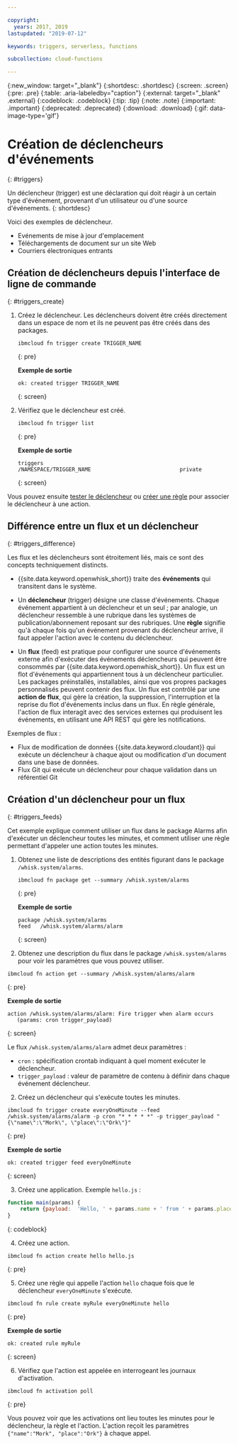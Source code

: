 ```yaml
---

copyright:
  years: 2017, 2019
lastupdated: "2019-07-12"

keywords: triggers, serverless, functions

subcollection: cloud-functions

---
```


{:new_window: target="_blank"}
{:shortdesc: .shortdesc}
{:screen: .screen}
{:pre: .pre}
{:table: .aria-labeledby="caption"}
{:external: target="_blank" .external}
{:codeblock: .codeblock}
{:tip: .tip}
{:note: .note}
{:important: .important}
{:deprecated: .deprecated}
{:download: .download}
{:gif: data-image-type='gif'}



# Création de déclencheurs d'événements
{: #triggers}

Un déclencheur (trigger) est une déclaration qui doit réagir à un certain type d'événement, provenant d'un utilisateur ou d'une source d'événements.
{: shortdesc}

Voici des exemples de déclencheur.
- Evénements de mise à jour d'emplacement
- Téléchargements de document sur un site Web
- Courriers électroniques entrants



## Création de déclencheurs depuis l'interface de ligne de commande
{: #triggers_create}


1. Créez le déclencheur. Les déclencheurs doivent être créés directement dans un espace de nom et ils ne peuvent pas être créés dans des packages.
    ```
    ibmcloud fn trigger create TRIGGER_NAME
    ```
    {: pre}

    **Exemple de sortie**
    ```
    ok: created trigger TRIGGER_NAME
    ```
    {: screen}

2. Vérifiez que le déclencheur est créé.
    ```
    ibmcloud fn trigger list
    ```
    {: pre}

    **Exemple de sortie**
    ```
    triggers
    /NAMESPACE/TRIGGER_NAME                            private
    ```
    {: screen}



Vous pouvez ensuite [tester le déclencheur](/docs/openwhisk?topic=cloud-functions-test#test_triggers) ou [créer une règle](/docs/openwhisk?topic=cloud-functions-rules) pour associer le déclencheur à une action.



## Différence entre un flux et un déclencheur
{: #triggers_difference}

Les flux et les déclencheurs sont étroitement liés, mais ce sont des concepts techniquement distincts.

- {{site.data.keyword.openwhisk_short}} traite des **événements** qui transitent dans le système.

- Un **déclencheur** (trigger) désigne une classe d'événements. Chaque événement appartient à un déclencheur et un seul ; par analogie, un déclencheur ressemble à une rubrique dans les systèmes de publication/abonnement reposant sur des rubriques. Une **règle** signifie qu'à chaque fois qu'un événement provenant du déclencheur arrive, il faut appeler l'action avec le contenu du déclencheur.

- Un **flux** (feed) est pratique pour configurer une source d'événements externe afin d'exécuter des événements déclencheurs qui peuvent être consommés par {{site.data.keyword.openwhisk_short}}. Un flux est un flot d'événements qui appartiennent tous à un déclencheur particulier. Les packages préinstallés, installables, ainsi que vos propres packages personnalisés peuvent contenir des flux.  Un flux est contrôlé par une **action de flux**, qui gère la création, la suppression, l'interruption et la reprise du flot d'événements inclus dans un flux. En règle générale, l'action de flux interagit avec des services externes qui produisent les événements, en utilisant une API REST qui gère les notifications.

Exemples de flux :
- Flux de modification de données {{site.data.keyword.cloudant}} qui exécute un déclencheur à chaque ajout ou modification d'un document dans une base de données.
- Flux Git qui exécute un déclencheur pour chaque validation dans un référentiel Git



## Création d'un déclencheur pour un flux
{: #triggers_feeds}

Cet exemple explique comment utiliser un flux dans le package Alarms afin d'exécuter un déclencheur toutes les minutes, et comment utiliser une règle permettant d'appeler une action toutes les minutes.

1. Obtenez une liste de descriptions des entités figurant dans le package `/whisk.system/alarms`.

    ```
    ibmcloud fn package get --summary /whisk.system/alarms
    ```
    {: pre}

    **Exemple de sortie**
    ```
    package /whisk.system/alarms
   feed   /whisk.system/alarms/alarm
    ```
    {: screen}
2. Obtenez une description du flux dans le package `/whisk.system/alarms` pour voir les paramètres que vous pouvez utiliser.

  ```
  ibmcloud fn action get --summary /whisk.system/alarms/alarm
  ```
  {: pre}

  **Exemple de sortie**
  ```
  action /whisk.system/alarms/alarm: Fire trigger when alarm occurs
     (params: cron trigger_payload)
  ```
  {: screen}

  Le flux `/whisk.system/alarms/alarm` admet deux paramètres :
  - `cron` : spécification crontab indiquant à quel moment exécuter le déclencheur.
  - `trigger_payload` : valeur de paramètre de contenu à définir dans chaque événement déclencheur.

2. Créez un déclencheur qui s'exécute toutes les minutes.
  ```
  ibmcloud fn trigger create everyOneMinute --feed /whisk.system/alarms/alarm -p cron "* * * * *" -p trigger_payload "{\"name\":\"Mork\", \"place\":\"Ork\"}"
  ```
  {: pre}

  **Exemple de sortie**
  ```
  ok: created trigger feed everyOneMinute
  ```
  {: screen}

3. Créez une application. Exemple `hello.js` :
  ```javascript
  function main(params) {
      return {payload:  'Hello, ' + params.name + ' from ' + params.place};
  }
  ```
  {: codeblock}

4. Créez une action.
  ```
  ibmcloud fn action create hello hello.js
  ```
  {: pre}

5. Créez une règle qui appelle l'action `hello` chaque fois que le déclencheur `everyOneMinute` s'exécute.
  ```
  ibmcloud fn rule create myRule everyOneMinute hello
  ```
  {: pre}

  **Exemple de sortie**
  ```
  ok: created rule myRule
  ```
  {: screen}

6. Vérifiez que l'action est appelée en interrogeant les journaux d'activation.
  ```
  ibmcloud fn activation poll
  ```
  {: pre}

  Vous pouvez voir que les activations ont lieu toutes les minutes pour le déclencheur, la règle et l'action. L'action reçoit les paramètres `{"name":"Mork", "place":"Ork"}` à chaque appel.



